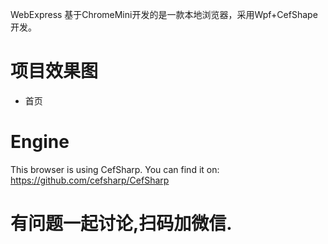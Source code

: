 WebExpress 基于ChromeMini开发的是一款本地浏览器，采用Wpf+CefShape开发。

# 项目效果图
  * 首页
  


# Engine
This browser is using CefSharp. You can find it on: https://github.com/cefsharp/CefSharp


# 有问题一起讨论,扫码加微信.


